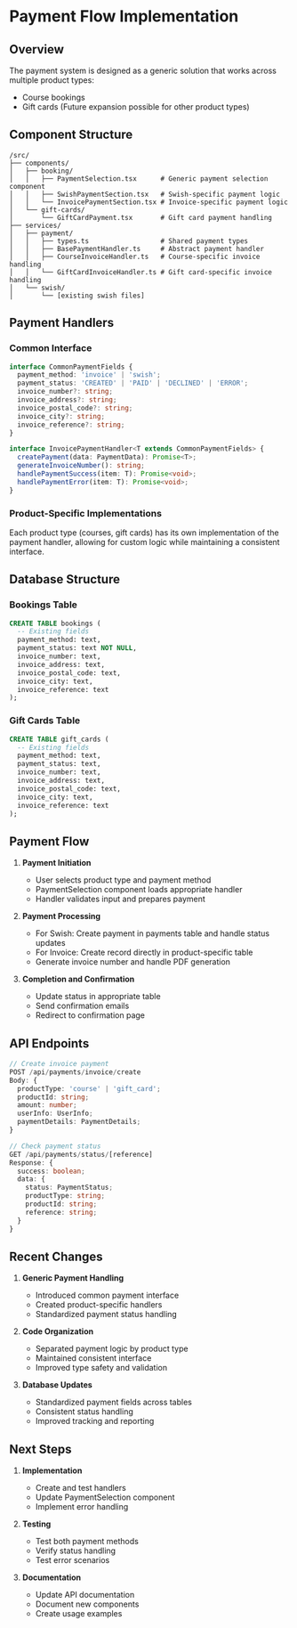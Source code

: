 # Payment Flow Implementation

## Overview
The payment system is designed as a generic solution that works across multiple product types:
- Course bookings
- Gift cards
(Future expansion possible for other product types)

## Component Structure
```
/src/
├── components/
│   ├── booking/
│   │   ├── PaymentSelection.tsx      # Generic payment selection component
│   │   ├── SwishPaymentSection.tsx   # Swish-specific payment logic
│   │   └── InvoicePaymentSection.tsx # Invoice-specific payment logic
│   └── gift-cards/
│       └── GiftCardPayment.tsx       # Gift card payment handling
├── services/
│   ├── payment/
│   │   ├── types.ts                  # Shared payment types
│   │   ├── BasePaymentHandler.ts     # Abstract payment handler
│   │   ├── CourseInvoiceHandler.ts   # Course-specific invoice handling
│   │   └── GiftCardInvoiceHandler.ts # Gift card-specific invoice handling
│   └── swish/
│       └── [existing swish files]
```

## Payment Handlers

### Common Interface
```typescript
interface CommonPaymentFields {
  payment_method: 'invoice' | 'swish';
  payment_status: 'CREATED' | 'PAID' | 'DECLINED' | 'ERROR';
  invoice_number?: string;
  invoice_address?: string;
  invoice_postal_code?: string;
  invoice_city?: string;
  invoice_reference?: string;
}

interface InvoicePaymentHandler<T extends CommonPaymentFields> {
  createPayment(data: PaymentData): Promise<T>;
  generateInvoiceNumber(): string;
  handlePaymentSuccess(item: T): Promise<void>;
  handlePaymentError(item: T): Promise<void>;
}
```

### Product-Specific Implementations
Each product type (courses, gift cards) has its own implementation of the payment handler, allowing for custom logic while maintaining a consistent interface.

## Database Structure

### Bookings Table
```sql
CREATE TABLE bookings (
  -- Existing fields
  payment_method: text,
  payment_status: text NOT NULL,
  invoice_number: text,
  invoice_address: text,
  invoice_postal_code: text,
  invoice_city: text,
  invoice_reference: text
);
```

### Gift Cards Table
```sql
CREATE TABLE gift_cards (
  -- Existing fields
  payment_method: text,
  payment_status: text,
  invoice_number: text,
  invoice_address: text,
  invoice_postal_code: text,
  invoice_city: text,
  invoice_reference: text
);
```

## Payment Flow

1. **Payment Initiation**
   - User selects product type and payment method
   - PaymentSelection component loads appropriate handler
   - Handler validates input and prepares payment

2. **Payment Processing**
   - For Swish: Create payment in payments table and handle status updates
   - For Invoice: Create record directly in product-specific table
   - Generate invoice number and handle PDF generation

3. **Completion and Confirmation**
   - Update status in appropriate table
   - Send confirmation emails
   - Redirect to confirmation page

## API Endpoints

```typescript
// Create invoice payment
POST /api/payments/invoice/create
Body: {
  productType: 'course' | 'gift_card';
  productId: string;
  amount: number;
  userInfo: UserInfo;
  paymentDetails: PaymentDetails;
}

// Check payment status
GET /api/payments/status/[reference]
Response: {
  success: boolean;
  data: {
    status: PaymentStatus;
    productType: string;
    productId: string;
    reference: string;
  }
}
```

## Recent Changes
1. **Generic Payment Handling**
   - Introduced common payment interface
   - Created product-specific handlers
   - Standardized payment status handling

2. **Code Organization**
   - Separated payment logic by product type
   - Maintained consistent interface
   - Improved type safety and validation

3. **Database Updates**
   - Standardized payment fields across tables
   - Consistent status handling
   - Improved tracking and reporting

## Next Steps
1. **Implementation**
   - Create and test handlers
   - Update PaymentSelection component
   - Implement error handling

2. **Testing**
   - Test both payment methods
   - Verify status handling
   - Test error scenarios

3. **Documentation**
   - Update API documentation
   - Document new components
   - Create usage examples
